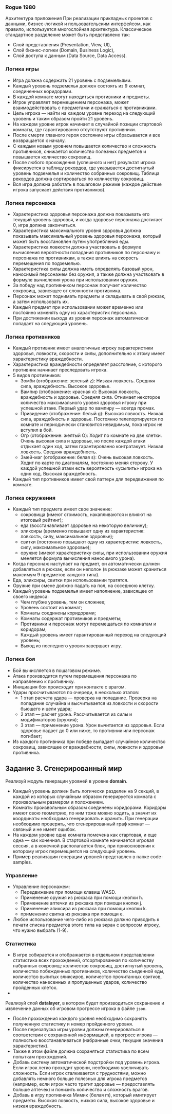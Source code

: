 
### Rogue 1980
Архитектура приложения
При реализации прикладных проектов с данными, бизнес-логикой и пользовательским интерфейсом, как правило, используется многослойная архитектура. Классическое стандартное разделение может быть представлено так:
- Слой представления (Presentation, View, UI),
- Слой бизнес-логики (Domain, Business Logic),
- Слой доступа к данным (Data Source, Data Access).
### Логика игры
- Игра должна содержать 21 уровень с подземельями.
- Каждый уровень подземелья должен состоять из 9 комнат, соединенных коридорами.
- В каждой комнате могут находиться противники и предметы.
- Игрок управляет перемещением персонажа, может взаимодействовать с предметами и сражаться с противниками.
- Цель игрока — найти на каждом уровне переход на следующий уровень и таким образом пройти 21 уровень.
- На каждом уровне игрок начинает в случайной позиции стартовой комнаты, где гарантированно отсутствуют противники.
- После смерти главного героя состояние игры сбрасывается и все возвращается к началу.
- С каждым новым уровнем повышается количество и сложность противников, снижается количество полезных предметов и повышается количество сокровищ.
- После любого прохождения (успешного и нет) результат игрока фиксируется в таблицу рекордов, где указывается достигнутый уровень подземелья и количество собранных сокровищ. Таблица рекордов должна сортироваться по количеству сокровищ.
- Вся игра должна работать в пошаговом режиме (каждое действие игрока запускает действия противников).

### Логика персонажа
- Характеристика здоровья персонажа должна показывать его текущий уровень здоровья, и когда здоровье персонажа достигает 0, игра должна закончиться.
- Характеристика максимального уровня здоровья должна показывать максимальный уровень здоровья персонажа, который может быть восстановлен путем употребления еды.
- Характеристика ловкости должна участвовать в формуле вычисления вероятности попадания противников по персонажу и персонажа по противникам, а также влиять на скорость перемещения по подземелью.
- Характеристика силы должна иметь определять базовый урон, наносимый персонажем без оружия, а также должна участвовать в формуле вычисления урона при использовании оружия.
- За победу над противником персонаж получает количество сокровищ, зависящее от сложности противника.
- Персонаж может поднимать предметы и складывать в свой рюкзак, а затем использовать их.
- Каждый предмет при использовании может временно или постоянно изменять одну из характеристик персонажа.
- При достижении выхода из уровня персонаж автоматически попадает на следующий уровень.

### Логика противников
- Каждый противник имеет аналогичные игроку характеристики здоровья, ловкости, скорости и силы, дополнительно к этому имеет характеристику враждебности.
- Характеристика враждебности определяет расстояние, с которого противник начинает преследовать игрока.
- 5 видов противников: 
  + Зомби (отображение: зеленый z): Низкая ловкость. Средняя сила, враждебность. Высокое здоровье. 
  + Вампир (отображение: красная v): Высокая ловкость, враждебность и здоровье. Средняя сила. Отнимает некоторое количество максимального уровня здоровья игроку при успешной атаке. Первый удар по вампиру — всегда промах. 
  + Привидение (отображение: белый g): Высокая ловкость. Низкая сила, враждебность и здоровье. Постоянно телепортируется по комнате и периодически становится невидимым, пока игрок не вступил в бой. 
  + Огр (отображение: желтый O): Ходит по комнате на две клетки. Очень высокая сила и здоровье, но после каждой атаки отдыхает один ход, затем гарантированно контратакует. Низкая ловкость. Средняя враждебность.
  + Змей-маг (отображение: белая s): Очень высокая ловкость. Ходит по карте по диагоналям, постоянно меняя сторону. У каждой успешной атаки есть вероятность «усыпить» игрока на один ход. Высокая враждебность.
- Каждый тип противников имеет свой паттерн для передвижения по комнате.

### Логика окружения
- Каждый тип предмета имеет свое значение:
  + сокровища (имеют стоимость, накапливаются и влияют на итоговый рейтинг);
  + еда (восстанавливает здоровье на некоторую величину);
  + эликсиры (временно повышают одну из характеристик: ловкость, силу, максимальное здоровье);
  + свитки (постоянно повышают одну из характеристик: ловкость, силу, максимальное здоровье);
  + оружие (имеют характеристику силы, при использовании оружия меняется формула вычисления наносимого урона).
- Когда персонаж наступает на предмет, он автоматически должен добавляться в рюкзак, если он неполон (в рюкзаке может храниться максимум 9 предметов каждого типа).
- Еда, эликсиры, свитки при использовании тратятся.
- Оружие при смене должно падать на пол, на соседнюю клетку.
- Каждый уровень подземелья имеет наполнение, зависящее от своего индекса: 
  + Чем глубже уровень, тем он сложнее;
  + Уровень состоит из комнат;
  + Комнаты соединены коридорами;
  + Комнаты содержат противников и предметы;
  + Противники и персонаж могут перемещаться по комнатам и коридорам;
  + Каждый уровень имеет гарантированный переход на следующий уровень;
  + Выход из последнего уровня завершает игру.

### Логика боя
- Бой вычисляется в пошаговом режиме.
- Атака производится путем перемещения персонажа по направлению к противнику.
- Инициация боя происходит при контакте с врагом.
- Удары просчитываются по очереди, в несколько этапов: 
  + 1 этап расчета удара — проверка на попадание. Проверка на попадание случайна и высчитывается из ловкости и скорости бьющего и цели удара;
  + 2 этап — расчет урона. Рассчитывается из силы и модификаторов (оружия);
  + 3 этап — применение урона. Урон вычитается из здоровья. Если здоровье падает до 0 или ниже, то противник или персонаж погибает;
- Из каждого противника при победе выпадает случайное количество сокровищ, зависящее от враждебности, силы, ловкости и здоровья противника.


## Задание 3. Сгенерированный мир
Реализуй модуль генерации уровней в уровне **domain**.

- Каждый уровень должен быть логически разделен на 9 секций, в каждой из которых случайным образом генерируется комната с произвольным размером и положением.
- Комнаты произвольным образом соединены коридорами. Коридоры имеют свою геометрию, по ним тоже можно ходить, а значит их координаты необходимо генерировать и хранить. При генерации необходимо проверять, что сгенерированный граф комнат — связный и не имеет ошибок.
- На каждом уровне одна комната помечена как стартовая, и еще одна — как конечная. В стартовой комнате начинается игровая сессия, а в конечной располагается блок, при прикосновении к которому игрок перемещается на следующий уровень.
- Пример реализации генерации уровней представлен в папке code-samples.
### Управление
- Управление персонажем:
  + Передвижение при помощи клавиш WASD.
  + Применение оружия из рюкзака при помощи кнопки h.
  + Применение аптечки из рюкзака при помощи кнопки j.
  + Применение эликсира из рюкзака при помощи кнопки k.
  + применение свитка из рюкзака при помощи e.
- Любое использование чего-либо из рюкзака должно приводить к печати списка предметов этого типа на экран с вопросом игроку, что нужно выбрать (1-9).
### Статистика
- В игре собирается и отображается в отдельном представлении статистика всех прохождений, отсортированная по количеству набранных сокровищ: количество сокровищ, достигнутый уровень, количество побежденных противников, количество съеденной еды, количество выпитых эликсиров, количество прочитанных свитков, количество нанесенных и пропущенных ударов, количество пройденных клеток.
- 
Реализуй слой **datalayer**, в котором будет производиться сохранение и извлечение данных об игровом прогрессе игрока в файле ``json``.
- После прохождения каждого уровня необходимо сохранять полученную статистику и номер пройденного уровня.
- После перезапуска игры уровни должны генерироваться в соответствии с сохраненной информацией, а прогресс игрока — полностью восстанавливаться (набранные очки, текущие значения характеристик).
- Также в этом файле должна сохраняться статистика по всем попыткам прохождений.
- Добавь систему автоматической подстройки под уровень игрока. Если игрок легко проходит уровни, необходимо увеличивать сложность. Если игрок сталкивается с трудностями, можно добавлять немного больше полезных для игрока предметов (например, если игрок часто тратит здоровье — предоставлять больше аптечек) и понизить количество и сложность врагов.
- Добавь в игру противника Мимик (белая m), который имитирует предметы. Высокая ловкость, низкая сила, высокое здоровье и низкая враждебность. 

